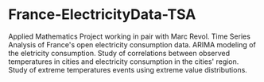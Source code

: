 # France-ElectricityData-TSA
Applied Mathematics Project working in pair with Marc Revol.
Time Series Analysis of France's open electricity consumption data.
ARIMA modeling of the eletricity consumption. Study of correlations between observed temperatures in cities and electricity consumption in the cities' region. Study of extreme temperatures events using extreme value distributions.
